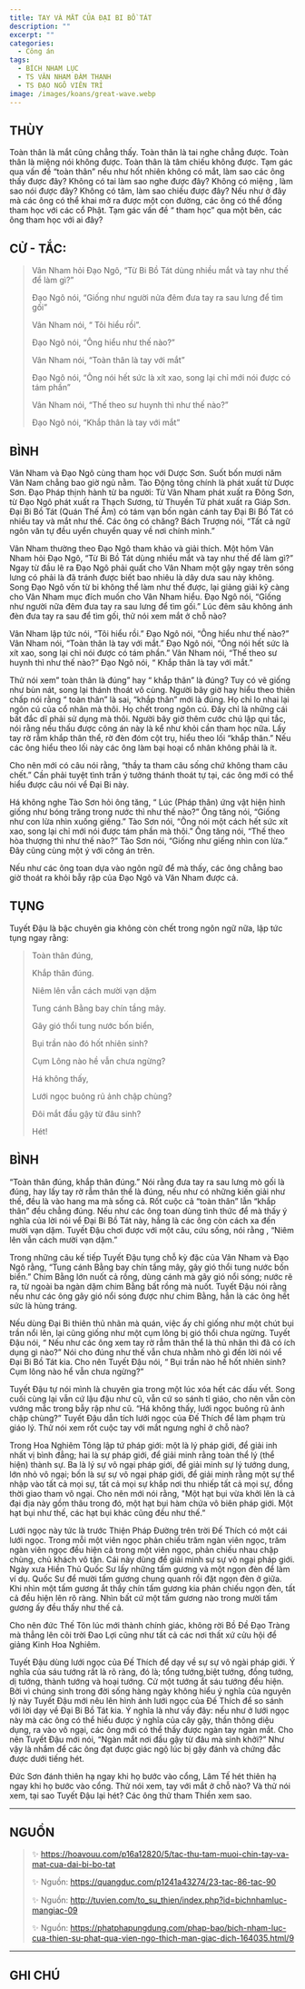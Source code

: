 ```yaml
---
title: TAY VÀ MẮT CỦA ĐẠI BI BỒ TÁT
description: ""
excerpt: ""
categories:
  - Công án
tags:
  - BÍCH NHAM LỤC
  - TS VÂN NHAM ĐÀM THẠNH
  - TS ĐẠO NGÔ VIÊN TRÍ
image: /images/koans/great-wave.webp
---
```


## THÙY

Toàn thân là mắt cũng chẳng thấy. Toàn thân là tai nghe chẳng được. Toàn thân là miệng nói không được. Toàn thân là tâm chiếu không được. Tạm gác qua vấn đề “toàn thân” nếu như hốt nhiên không có mắt, làm sao các ông thấy được đây? Không có tai làm sao nghe được đây? Không có miệng , làm sao nói được đây? Không có tâm, làm sao chiếu được đây? Nếu như ở đây mà các ông có thể khai mở ra được một con đường, các ông có thể đồng tham học với các cổ Phật. Tạm gác vấn đề “ tham học” qua một bên, các ông tham học với ai đây?

## CỬ - TẮC:

> Vân Nham hỏi Đạo Ngô, “Từ Bi Bồ Tát dùng nhiều mắt và tay như thế để làm gì?” 
> 
> Đạo Ngô nói, “Giống như người nửa đêm đưa tay ra sau lưng để tìm gối” 
> 
> Vân Nham nói, “ Tôi hiểu rồi”. 
> 
> Đạo Ngô nói, “Ông hiểu như thế nào?” 
> 
> Vân Nham nói, “Toàn thân là tay với mắt” 
> 
> Đạo Ngô nói, “Ông nói hết sức là xít xao, song lại chỉ mới nói được có tám phần”
> 
> Vân Nham nói, “Thế theo sư huynh thì như thế nào?” 
> 
> Đạo Ngô nói, “Khắp thân là tay với mắt”

## BÌNH

Vân Nham và Đạo Ngô cùng tham học với Dược Sơn. Suốt bốn mươi năm Vân Nam chẳng bao giờ ngủ nằm. Tào Động tông chính là phát xuất từ Dược Sơn. Đạo Pháp thịnh hành từ ba người: Từ Vân Nham phát xuất ra Đông Sơn, từ Đạo Ngô phát xuất ra Thạch Sương, từ Thuyền Tử phát xuất ra Giáp Sơn. Đại Bi Bồ Tát (Quán Thế Âm) có tám vạn bốn ngàn cánh tay Đại Bi Bồ Tát có nhiều tay và mắt như thế. Các ông có chăng? Bách Trượng nói, “Tất cả ngữ ngôn văn tự đều uyển chuyển quay về nơi chính mình.”

Vân Nham thường theo Đạo Ngô tham khảo và giải thích. Một hôm Vân Nham hỏi Đạo Ngô, “Từ Bi Bồ Tát dùng nhiều mắt và tay như thế để làm gì?” Ngay từ đầu lẽ ra Đạo Ngô phải quất cho Vân Nham một gậy ngay trên sóng lưng có phải là đã tránh được biết bao nhiêu là dây dưa sau này không. Song Đạo Ngô vốn từ bi không thể làm như thế được, lại giảng giải kỹ càng cho Vân Nham mục đích muốn cho Vân Nham hiểu. Đạo Ngô nói, “Giống như người nữa đêm đưa tay ra sau lưng để tìm gối.” Lúc đêm sâu không ánh đèn đưa tay ra sau để tìm gối, thử nói xem mắt ở chỗ nào?

Vân Nham lập tức nói, “Tôi hiểu rồi.” Đạo Ngô nói, “Ông hiểu như thế nào?” Vân Nham nói, “Toàn thân là tay với mắt.” Đạo Ngô nói, “Ông nói hết sức là xít xao, song lại chỉ nói được có tám phần.” Vân Nham nói, “Thế theo sư huynh thì như thế nào?” Đạo Ngô nói, “ Khắp thân là tay với mắt.”

Thử nói xem” toàn thân là đúng” hay “ khắp thân” là đúng? Tuy có vẽ giống như bùn nát, song lại thánh thoát vô cùng. Người bây giờ hay hiểu theo thiên chấp nói rằng “ toàn thân” là sai, “khắp thân” mới là đúng. Họ chỉ lo nhai lại ngôn cú của cổ nhân mà thôi. Họ chết trong ngôn cú. Đây chỉ là những cái bất đắc dĩ phải sử dụng mà thôi. Người bây giờ thêm cước chú lập qui tắc, nói rằng nếu thấu được công án này là kể như khỏi cần tham học nữa. Lấy tay rờ rẫm khắp thân thể, rờ đèn đóm cột trụ, hiểu theo lối “khắp thân.” Nếu các ông hiểu theo lối này các ông làm bại hoại cổ nhân không phải là ít.

Cho nên mới có câu nói rằng, “thầy ta tham câu sống chứ không tham câu chết.” Cần phải tuyệt tình trần ý tưởng thánh thoát tự tại, các ông mới có thể hiểu được câu nói vể Đại Bi này.

Há không nghe Tào Sơn hỏi ông tăng, “ Lúc (Pháp thân) ứng vật hiện hình giống như bóng trăng trong nước thì như thế nào?” Ông tăng nói, “Giống như con lừa nhìn xuống giếng.” Tào Sơn nói, “Ông nói một cách hết sức xít xao, song lại chỉ mới nói được tám phần mà thôi.” Ông tăng nói, “Thế theo hòa thượng thì như thế nào?” Tào Sơn nói, “Giống như giếng nhìn con lừa.” Đây cũng cùng một ý với công án trên.

Nếu như các ông toan dựa vào ngôn ngữ để mà thấy, các ông chẳng bao giờ thoát ra khỏi bẫy rập của Đạo Ngô và Vân Nham được cả.

## TỤNG

Tuyết Đậu là bậc chuyên gia không còn chết trong ngôn ngữ nữa, lập tức tụng ngay rằng:

> Toàn thân đúng,
>
> Khắp thân đúng.
>
> Niêm lên vẫn cách mười vạn dặm
>
> Tung cánh Bằng bay chín tầng mây.
>
> Gây gió thổi tung nước bốn biển,
>
> Bụi trần nào đó hốt nhiên sinh?
>
> Cụm Lông nào hề vẫn chưa ngừng?
>
> Há không thấy,
>
> Lưới ngọc buông rủ ảnh chập chùng?
>
> Đôi mắt đầu gậy từ đâu sinh?
>
> Hét!

## BÌNH

“Toàn thân đúng, khắp thân đúng.” Nói rằng đưa tay ra sau lưng mò gối là đúng, hay lấy tay rờ rẫm thân thể là đúng, nếu như có những kiến giải như thế, đều là vào hang ma mà sống cả. Rốt cuộc cả “toàn thân” lẫn “khắp thân” đều chẳng đúng. Nếu như các ông toan dùng tình thức để mà thấy ý nghĩa của lời nói vể Đại Bi Bồ Tát này, hẳng là các ông còn cách xa đến mười vạn dặm. Tuyết Đậu chơi được với một câu, cứu sống, nói rằng , “Niêm lên vẫn cách mười vạn dặm.”

Trong những câu kế tiếp Tuyết Đậu tụng chỗ kỳ đặc của Vân Nham và Đạo Ngô rằng, “Tung cánh Bằng bay chín tầng mây, gây gió thổi tung nước bốn biển.” Chim Bằng lớn nuốt cả rồng, dùng cánh mà gây gió nổi sóng; nước rẽ ra, từ ngoài ba ngàn dặm chim Bằng bất rồng mà nuốt. Tuyết Đậu nói rằng nếu như các ông gây gió nổi sóng được như chim Bằng, hẳn là các ông hết sức là hùng tráng.

Nếu dùng Đại Bi thiên thủ nhãn mà quán, việc ấy chỉ giống như một chút bụi trần nổi lên, lại cũng giống như một cụm lông bị gió thổi chưa ngừng. Tuyết Đậu nói, “ Nếu như các ông xem tay rờ rẫm thân thể là thủ nhãn thì đã có ích dụng gì nào?” Nói cho đúng như thế vẫn chưa nhằm nhò gì đến lời nói vể Đại Bi Bồ Tát kia. Cho nên Tuyết Đậu nói, “ Bụi trần nào hề hốt nhiên sinh? Cụm lông nào hể vẫn chưa ngừng?”

Tuyết Đậu tự nói mình là chuyên gia trong một lúc xóa hết các dấu vết. Song cuối cùng lại vẫn cứ lậu đậu như cũ, vẫn cứ so sánh tỉ giáo, cho nên vẫn còn vướng mắc trong bẫy rập như cũ. “Há không thấy, lưới ngọc buông rũ ảnh chập chùng?” Tuyết Đậu dẫn tích lưới ngọc của Đế Thích để làm phạm trù giáo lý. Thử nói xem rốt cuộc tay với mắt ngưng nghỉ ở chỗ nào?

Trong Hoa Nghiêm Tông lập tứ pháp giới: một là lý pháp giới, để giải inh nhất vị bình đẳng; hai là sự pháp giới, để giải minh rằng toàn thể lý (thể hiện) thành sự. Ba là lý sự vô ngại pháp giới, để giải minh sự lý tướng dung, lớn nhỏ vô ngại; bốn là sự sự vô ngại pháp giới, để giải minh rằng một sự thể nhập vào tất cả mọi sự, tất cả mọi sự khắp nơi thu nhiếp tất cả mọi sự, đồng thời giao tham vô ngại. Cho nên mới nói rằng, "Một hạt bụi vừa khởi lên là cả đại địa này gồm thâu trong đó, một hạt bụi hàm chứa vô biên pháp giới. Một hạt bụi như thế, các hạt bụi khác cũng đều như thế.”

Lưới ngọc này tức là trước Thiện Pháp Đường trên trời Đế Thích có một cái lưới ngọc. Trong mỗi một viên ngọc phản chiếu trăm ngàn viên ngọc, trăm ngàn viên ngọc đều hiện cả trong một viên ngọc, phản chiếu nhau chập chùng, chủ khách vô tận. Cái này dùng để giải minh sự sự vô ngại pháp giới. Ngày xưa Hiền Thủ Quốc Sư lấy những tấm gương và một ngọn đèn để làm ví dụ. Quốc Sư để mười tấm gương chung quanh rồi đặt ngọn đèn ở giữa. Khi nhìn một tấm gương ắt thầy chín tấm gương kia phản chiếu ngọn đèn, tất cả đều hiện lên rõ ràng. Nhìn bất cứ một tấm gương nào trong mười tấm gương ấy đều thấy như thế cả.

Cho nên đức Thế Tôn lúc mới thành chính giác, không rời Bồ Đề Đạo Tràng mà thẳng lên cõi trời Đao Lợi cũng như tất cả các nơi thất xứ cửu hội để giảng Kinh Hoa Nghiêm.

Tuyết Đậu dùng lưới ngọc của Đế Thích để dạy về sự sự vô ngài pháp giới. Ý nghĩa của sáu tướng rất là rõ ràng, đó là; tổng tướng,biệt tướng, đồng tướng, dị tướng, thành tướng và hoại tướng. Cử một tướng ắt sáu tướng đều hiện. Bởi vì chúng sinh trong đời sống hàng ngày không hiểu ý nghĩa của nguyên lý này Tuyết Đậu mới nêu lên hình ảnh lưới ngọc của Đế Thích để so sánh với lời dạy về Đại Bi Bồ Tát kia. Ý nghĩa là như vầy đây: nếu như ở lưới ngọc này mà các ông có thể hiểu được ý nghĩa của cây gậy, thần thông diệu dụng, ra vào vô ngại, các ông mới có thể thấy được ngàn tay ngàn mắt. Cho nên Tuyết Đậu mới nói, “Ngàn mắt nơi đầu gậy từ đâu mà sinh khởi?” Như vậy là nhắm để các ông đạt được giác ngộ lúc bị gậy đánh và chứng đắc được dưới tiếng hét.

Đức Sơn đánh thiên hạ ngay khi họ bước vào cổng, Lâm Tế hét thiên hạ ngay khi họ bước vào cổng. Thử nói xem, tay với mắt ở chỗ nào? Và thử nói xem, tại sao Tuyết Đậu lại hét? Các ông thử tham Thiền xem sao.

<hr class="blog-rule" />

## NGUỒN

> ✨ https://hoavouu.com/p16a12820/5/tac-thu-tam-muoi-chin-tay-va-mat-cua-dai-bi-bo-tat
>
> ✨ Nguồn: https://quangduc.com/p1241a43274/23-tac-86-tac-90
>
> ✨ Nguồn: http://tuvien.com/to_su_thien/index.php?id=bichnhamluc-mangiac-09
>
> ✨ Nguồn: https://phatphapungdung.com/phap-bao/bich-nham-luc-cua-thien-su-phat-qua-vien-ngo-thich-man-giac-dich-164035.html/9

<hr class="blog-rule" />

## GHI CHÚ

[^1]: ⭐️ 

